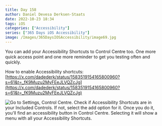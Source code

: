 ```yaml
---
title: Day 158
author: Daniel Devesa Derksen-Staats
date: 2022-10-23 18:34
tags: iOS
categories: ["Accessibility"]
series: ["365 Days iOS Accessibility"]
image: /Images/365DaysIOSAccessibility/image69.jpg
---
```


You can add your Accessibility Shortcuts to Control Centre too. One more quick access point and one more reminder to get you testing often and quickly.  

How to enable Accessibility shortcuts:
[https://x.com/dadederk/status/1583519154165800960?s=61&t=_fK9Muzu2MyFEeJLVQZcJg](https://x.com/dadederk/status/1583519154165800960?s=61&t=_fK9Muzu2MyFEeJLVQZcJg)

![Go to Settings, Control Centre. Check if Accessibility Shortcuts are in your Included Controls. If not, select the add option for it. Once you do it, you'll find an accessibility button in Control Centre. Selecting it will show a menu with all your Accessibility Shortcuts.](/Images/365DaysIOSAccessibility/image69.jpg)

